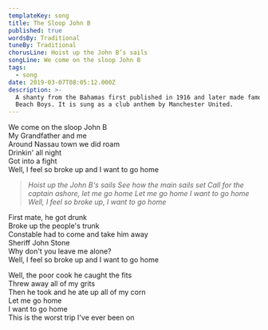 ```yaml
---
templateKey: song
title: The Sloop John B
published: true
wordsBy: Traditional
tuneBy: Traditional
chorusLine: Hoist up the John B’s sails
songLine: We come on the sloop John B
tags:
  - song
date: 2019-03-07T08:05:12.000Z
description: >-
  A shanty from the Bahamas first published in 1916 and later made famous by the
  Beach Boys. It is sung as a club anthem by Manchester United.
---
```

We come on the sloop John B\
My Grandfather and me\
Around Nassau town we did roam\
Drinkin' all night\
Got into a fight\
Well, I feel so broke up and I want to go home

> _Hoist up the John B's sails_
> _See how the main sails set_
> _Call for the captain ashore, let me go home_
> _Let me go home_
> _I want to go home_
> _Well, I feel so broke up, I want to go home_

First mate, he got drunk\
Broke up the people's trunk\
Constable had to come and take him away\
Sheriff John Stone\
Why don't you leave me alone?\
Well, I feel so broke up and I want to go home

Well, the poor cook he caught the fits\
Threw away all of my grits\
Then he took and he ate up all of my corn\
Let me go home\
I want to go home\
This is the worst trip I've ever been on
